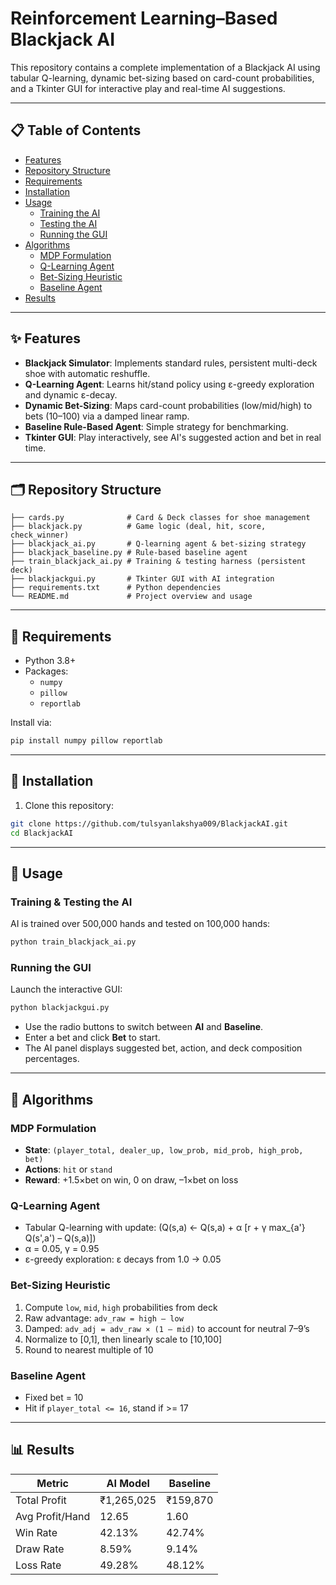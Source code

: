 # Reinforcement Learning–Based Blackjack AI

This repository contains a complete implementation of a Blackjack AI using tabular Q-learning, dynamic bet-sizing based on card-count probabilities, and a Tkinter GUI for interactive play and real-time AI suggestions.

---

## 📋 Table of Contents

- [Features](#features)
- [Repository Structure](#repository-structure)
- [Requirements](#requirements)
- [Installation](#installation)
- [Usage](#usage)
  - [Training the AI](#training-the-ai)
  - [Testing the AI](#testing-the-ai)
  - [Running the GUI](#running-the-gui)
- [Algorithms](#algorithms)
  - [MDP Formulation](#mdp-formulation)
  - [Q-Learning Agent](#q-learning-agent)
  - [Bet-Sizing Heuristic](#bet-sizing-heuristic)
  - [Baseline Agent](#baseline-agent)
- [Results](#results)

---

## ✨ Features

- **Blackjack Simulator**: Implements standard rules, persistent multi-deck shoe with automatic reshuffle.
- **Q-Learning Agent**: Learns hit/stand policy using ε-greedy exploration and dynamic ε-decay.
- **Dynamic Bet-Sizing**: Maps card-count probabilities (low/mid/high) to bets (10–100) via a damped linear ramp.
- **Baseline Rule-Based Agent**: Simple strategy for benchmarking.
- **Tkinter GUI**: Play interactively, see AI's suggested action and bet in real time.

---

## 🗂 Repository Structure

```
├── cards.py              # Card & Deck classes for shoe management
├── blackjack.py          # Game logic (deal, hit, score, check_winner)
├── blackjack_ai.py       # Q-learning agent & bet-sizing strategy
├── blackjack_baseline.py # Rule-based baseline agent
├── train_blackjack_ai.py # Training & testing harness (persistent deck)
├── blackjackgui.py       # Tkinter GUI with AI integration
├── requirements.txt      # Python dependencies
└── README.md             # Project overview and usage
```

---

## 🔧 Requirements

- Python 3.8+
- Packages:
  - `numpy`
  - `pillow`
  - `reportlab`

Install via:
```bash
pip install numpy pillow reportlab
```

---

## 🚀 Installation

1. Clone this repository:
```bash
git clone https://github.com/tulsyanlakshya009/BlackjackAI.git
cd BlackjackAI
```

---

## 🏃 Usage

### Training & Testing the AI

AI is trained over 500,000 hands and tested on 100,000 hands:
```bash
python train_blackjack_ai.py
```

### Running the GUI

Launch the interactive GUI:
```bash
python blackjackgui.py
```
- Use the radio buttons to switch between **AI** and **Baseline**.
- Enter a bet and click **Bet** to start.
- The AI panel displays suggested bet, action, and deck composition percentages.

---

## 🧠 Algorithms

### MDP Formulation

- **State**: `(player_total, dealer_up, low_prob, mid_prob, high_prob, bet)`
- **Actions**: `hit` or `stand`
- **Reward**: +1.5×bet on win, 0 on draw, –1×bet on loss

### Q-Learning Agent

- Tabular Q-learning with update:
  \(Q(s,a) <- Q(s,a) + α [r + γ max_{a'} Q(s',a') – Q(s,a)]\)
- α = 0.05, γ = 0.95
- ε-greedy exploration: ε decays from 1.0 -> 0.05

### Bet-Sizing Heuristic

1. Compute `low`, `mid`, `high` probabilities from deck
2. Raw advantage: `adv_raw = high – low`
3. Damped: `adv_adj = adv_raw × (1 – mid)` to account for neutral 7–9’s
4. Normalize to [0,1], then linearly scale to [10,100]
5. Round to nearest multiple of 10

### Baseline Agent

- Fixed bet = 10
- Hit if `player_total <= 16`, stand if >= 17

---

## 📊 Results

| Metric           | AI Model     | Baseline    |
|------------------|--------------|-------------|
| Total Profit     | ₹1,265,025   | ₹159,870    |
| Avg Profit/Hand  | 12.65        | 1.60        |
| Win Rate         | 42.13%       | 42.74%      |
| Draw Rate        | 8.59%        | 9.14%       |
| Loss Rate        | 49.28%       | 48.12%      |



